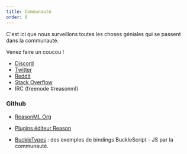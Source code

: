 ```yaml
---
title: Communauté
order: 0
---
```


C'est ici que nous surveillons toutes les choses géniales qui se passent dans la communauté.

Venez faire un coucou !

- [Discord](https://discord.gg/reasonml)
- [Twitter](https://twitter.com/reasonml)
- [Reddit](https://www.reddit.com/r/reasonml/)
- [Stack Overflow](http://stackoverflow.com/questions/tagged/reason)
- IRC (freenode #reasonml)

### Github

- [ReasonML Org](https://github.com/reasonml)

- [Plugins éditeur Reason](https://github.com/reasonml-editor)

- [BuckleTypes](https://github.com/BuckleTypes) : des exemples de bindings BuckleScript - JS par la communauté.
